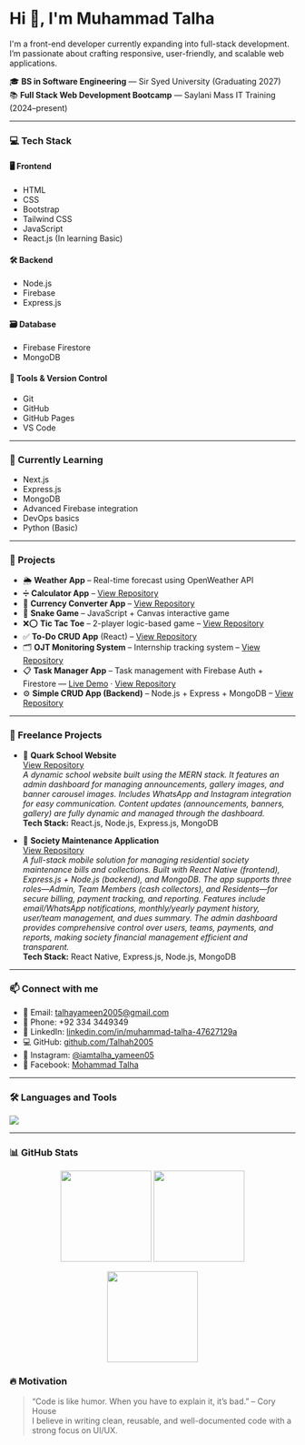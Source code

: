 # Hi 👋, I'm Muhammad Talha

I'm a front-end developer currently expanding into full-stack development. I’m passionate about crafting responsive, user-friendly, and scalable web applications.

🎓 **BS in Software Engineering** — Sir Syed University (Graduating 2027)  
📚 **Full Stack Web Development Bootcamp** — Saylani Mass IT Training (2024–present)

---

### 💻 Tech Stack

#### 🖥️ Frontend
- HTML  
- CSS  
- Bootstrap  
- Tailwind CSS  
- JavaScript  
- React.js  (In learning Basic)

#### 🛠️ Backend
- Node.js  
- Firebase  
- Express.js 

#### 🗃️ Database
- Firebase Firestore  
- MongoDB 

#### 🔧 Tools & Version Control
- Git  
- GitHub  
- GitHub Pages  
- VS Code  

---

### 🧠 Currently Learning
- Next.js  
- Express.js  
- MongoDB  
- Advanced Firebase integration  
- DevOps basics  
- Python (Basic)

---

### 📌 Projects

- 🌦️ **Weather App** – Real-time forecast using OpenWeather API  
- ➗ **Calculator App** – [View Repository](https://github.com/Talhah2005/JS-Projects/tree/master/Calculator)  
- 💱 **Currency Converter App** – [View Repository](https://github.com/Talhah2005/JS-Projects/tree/master/Currency%20Convertor)  
- 🐍 **Snake Game** – JavaScript + Canvas interactive game  
- ❌⭕ **Tic Tac Toe** – 2-player logic-based game – [View Repository](https://github.com/Talhah2005/JS-Projects/tree/master/Tic%20Tac%20Toe%20Game)  
- ✅ **To-Do CRUD App** (React) – [View Repository](https://github.com/Talhah2005/ToDo-App-using-React.js/tree/master/ToDo%20App)  
- 🗂️ **OJT Monitoring System** – Internship tracking system – [View Repository](https://github.com/Talhah2005/OJT-Monitoring-System)  
- 📋 **Task Manager App** – Task management with Firebase Auth + Firestore — [Live Demo](https://task-manager-plum-delta.vercel.app) · [View Repository](https://github.com/Talhah2005/Task-Manager-)  
- ⚙️ **Simple CRUD App (Backend)** – Node.js + Express + MongoDB – [View Repository](https://github.com/Talhah2005/Simple-CRUD-App-Backend)

---

### 🎯 Freelance Projects

- 🏫 **Quark School Website**  
  [View Repository](https://github.com/Talhah2005/Quark-School-Website)  
  *A dynamic school website built using the MERN stack. It features an admin dashboard for managing announcements, gallery images, and banner carousel images. Includes WhatsApp and Instagram integration for easy communication. Content updates (announcements, banners, gallery) are fully dynamic and managed through the dashboard.*  
  **Tech Stack:** React.js, Node.js, Express.js, MongoDB

- 🏬 **Society Maintenance Application**  
  [View Repository](https://github.com/Talhah2005/Society-Maintenance-Application)  
  *A full-stack mobile solution for managing residential society maintenance bills and collections. Built with React Native (frontend), Express.js + Node.js (backend), and MongoDB. The app supports three roles—Admin, Team Members (cash collectors), and Residents—for secure billing, payment tracking, and reporting. Features include email/WhatsApp notifications, monthly/yearly payment history, user/team management, and dues summary. The admin dashboard provides comprehensive control over users, teams, payments, and reports, making society financial management efficient and transparent.*  
  **Tech Stack:** React Native, Express.js, Node.js, MongoDB

---

### 📫 Connect with me

- 📧 Email: [talhayameen2005@gmail.com](mailto:talhayameen2005@gmail.com)  
- 📱 Phone: +92 334 3449349  
- 🔗 LinkedIn: [linkedin.com/in/muhammad-talha-47627129a](https://www.linkedin.com/in/muhammad-talha-47627129a/)  
- 💻 GitHub: [github.com/Talhah2005](https://github.com/Talhah2005)  
- 📸 Instagram: [@iamtalha_yameen05](https://www.instagram.com/iamtalha_yameen05/)  
- 👤 Facebook: [Mohammad Talha](https://www.facebook.com/mohammad.talha.157912)

---

### 🛠️ Languages and Tools

<p>
  <img src="https://skillicons.dev/icons?i=html,css,js,bootstrap,tailwind,react,nodejs,firebase,mongodb,git,github,vscode,python" />
</p>

---

### 📊 GitHub Stats  

<p align="center">
  <img src="https://github-readme-stats.vercel.app/api?username=Talhah2005&show_icons=true&theme=tokyonight&count_private=true" height="160" />
  <img src="https://github-readme-stats.vercel.app/api/top-langs/?username=Talhah2005&layout=compact&theme=tokyonight&hide=python&langs_count=8" height="160" />
</p>

<p align="center">
  <img src="https://github-readme-streak-stats.herokuapp.com/?user=Talhah2005&theme=tokyonight&hide_border=false" height="160" />
</p>


### 🔥 Motivation

> “Code is like humor. When you have to explain it, it’s bad.” – Cory House  
> I believe in writing clean, reusable, and well-documented code with a strong focus on UI/UX.
